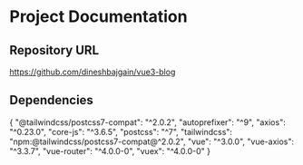 # Project Documentation

## Repository URL
https://github.com/dineshbajgain/vue3-blog

## Dependencies
{
    "@tailwindcss/postcss7-compat": "^2.0.2",
    "autoprefixer": "^9",
    "axios": "^0.23.0",
    "core-js": "^3.6.5",
    "postcss": "^7",
    "tailwindcss": "npm:@tailwindcss/postcss7-compat@^2.0.2",
    "vue": "^3.0.0",
    "vue-axios": "^3.3.7",
    "vue-router": "^4.0.0-0",
    "vuex": "^4.0.0-0"
}